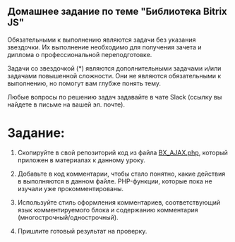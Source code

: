 ## Домашнее задание по теме "Библиотека Bitrix JS"

Обязательными к выполнению являются задачи без указания звездочки. Их выполнение необходимо для получения зачета и диплома о профессиональной переподготовке.

Задачи со звездочкой (*) являются дополнительными задачами и/или задачами повышенной сложности. Они не являются обязательными к выполнению, но помогут вам глубже понять тему.

Любые вопросы по решению задач задавайте в чате Slack (ссылку вы найдете в письме на вашей эл. почте).

# Задание:
1. Скопируйте в свой репозиторий код из файла [BX_AJAX.php](https://github.com/netology-code/bweb-homeworks/blob/main/3.%20BITRIX%20JS/BX_AJAX.php), который приложен в материалах к данному уроку.

2. Добавьте в код комментарии, чтобы стало понятно, какие действия в выполняются в данном файле.
PHP-функции, которые пока не изучали уже прокомментированы.

3. Используйте стиль оформления комментариев, соответствующий язык комментируемого блока и содержанию комментария (многострочный/однострочный).

4. Пришлите готовый результат на проверку.
